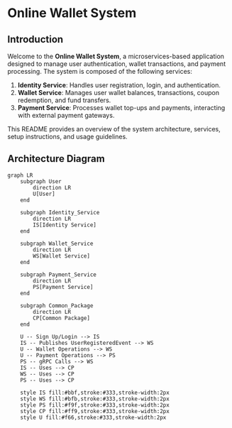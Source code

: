 # Online Wallet System


## Introduction

Welcome to the **Online Wallet System**, a microservices-based application designed to manage user authentication, wallet transactions, and payment processing. The system is composed of the following services:

1. **Identity Service**: Handles user registration, login, and authentication.
2. **Wallet Service**: Manages user wallet balances, transactions, coupon redemption, and fund transfers.
3. **Payment Service**: Processes wallet top-ups and payments, interacting with external payment gateways.

This README provides an overview of the system architecture, services, setup instructions, and usage guidelines.

## Architecture Diagram

```mermaid
graph LR
    subgraph User
        direction LR
        U[User]
    end

    subgraph Identity_Service
        direction LR
        IS[Identity Service]
    end

    subgraph Wallet_Service
        direction LR
        WS[Wallet Service]
    end

    subgraph Payment_Service
        direction LR
        PS[Payment Service]
    end

    subgraph Common_Package
        direction LR
        CP[Common Package]
    end

    U -- Sign Up/Login --> IS
    IS -- Publishes UserRegisteredEvent --> WS
    U -- Wallet Operations --> WS
    U -- Payment Operations --> PS
    PS -- gRPC Calls --> WS
    IS -- Uses --> CP
    WS -- Uses --> CP
    PS -- Uses --> CP

    style IS fill:#bbf,stroke:#333,stroke-width:2px
    style WS fill:#bfb,stroke:#333,stroke-width:2px
    style PS fill:#f9f,stroke:#333,stroke-width:2px
    style CP fill:#ff9,stroke:#333,stroke-width:2px
    style U fill:#f66,stroke:#333,stroke-width:2px
